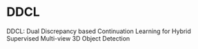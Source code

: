 # DDCL
DDCL: Dual Discrepancy based Continuation Learning for Hybrid Supervised Multi-view 3D Object Detection
